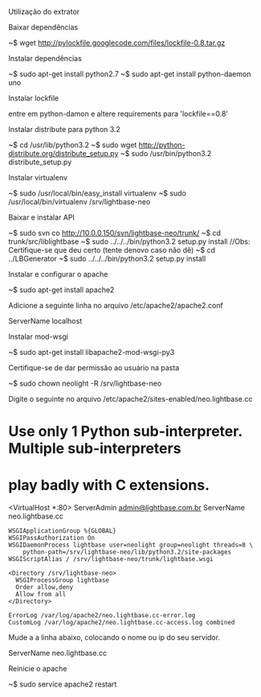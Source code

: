 Utilização do extrator

Baixar dependências

~$ wget http://pylockfile.googlecode.com/files/lockfile-0.8.tar.gz

Instalar dependências

~$ sudo apt-get install python2.7
~$ sudo apt-get install python-daemon
uno

Instalar lockfile

entre em python-damon e altere requirements para 'lockfile==0.8'

Instalar distribute para python 3.2

~$ cd /usr/lib/python3.2
~$ sudo wget http://python-distribute.org/distribute_setup.py
~$ sudo /usr/bin/python3.2 distribute_setup.py

Instalar virtualenv

~$ sudo /usr/local/bin/easy_install virtualenv
~$ sudo /usr/local/bin/virtualenv /srv/lightbase-neo

Baixar e instalar API

~$ sudo svn co http://10.0.0.150/svn/lightbase-neo/trunk/
~$ cd trunk/src/liblightbase
~$ sudo ../../../bin/python3.2 setup.py install //Obs: Certifique-se que deu certo (tente denovo caso não dê)
~$ cd ../LBGenerator
~$ sudo ../../../bin/python3.2 setup.py install

Instalar e configurar o apache

~$ sudo apt-get install apache2

Adicione a seguinte linha no arquivo /etc/apache2/apache2.conf

ServerName localhost

Instalar mod-wsgi

~$ sudo apt-get install libapache2-mod-wsgi-py3

Certifique-se de dar permissão ao usuário na pasta

~$ sudo chown neolight -R /srv/lightbase-neo

Digite o seguinte no arquivo /etc/apache2/sites-enabled/neo.lightbase.cc

# Use only 1 Python sub-interpreter.  Multiple sub-interpreters
# play badly with C extensions.
<VirtualHost *:80>
    ServerAdmin admin@lightbase.com.br
    ServerName neo.lightbase.cc

    WSGIApplicationGroup %{GLOBAL}
    WSGIPassAuthorization On
    WSGIDaemonProcess lightbase user=neolight group=neolight threads=8 \
        python-path=/srv/lightbase-neo/lib/python3.2/site-packages
    WSGIScriptAlias / /srv/lightbase-neo/trunk/lightbase.wsgi

    <Directory /srv/lightbase-neo>
      WSGIProcessGroup lightbase
      Order allow,deny
      Allow from all
    </Directory>

    ErrorLog /var/log/apache2/neo.lightbase.cc-error.log
    CustomLog /var/log/apache2/neo.lightbase.cc-access.log combined
</VirtualHost>

Mude a a linha abaixo, colocando o nome ou ip do seu servidor.

ServerName neo.lightbase.cc

Reinicie o apache

~$ sudo service apache2 restart


